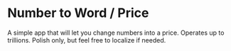 # Number to Word / Price

A simple app that will let you change numbers into a price. Operates up to trillions.
Polish only, but feel free to localize if needed.
